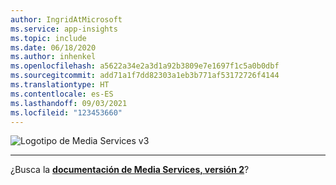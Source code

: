 ```yaml
---
author: IngridAtMicrosoft
ms.service: app-insights
ms.topic: include
ms.date: 06/18/2020
ms.author: inhenkel
ms.openlocfilehash: a5622a34e2a3d1a92b3809e7e1697f1c5a0b0dbf
ms.sourcegitcommit: add71a1f7dd82303a1eb3b771af53172726f4144
ms.translationtype: HT
ms.contentlocale: es-ES
ms.lasthandoff: 09/03/2021
ms.locfileid: "123453660"
---
```

![Logotipo de Media Services v3](../media/media-services-api-logo/azure-media-services-logo-v3.svg)<br><hr color="#5ea0ef" size="10">¿Busca la [**documentación de Media Services, versión 2**](../../previous/media-services-overview.md)?